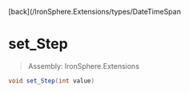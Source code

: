 ﻿

[back](/IronSphere.Extensions/types/DateTimeSpan

# set_Step

> Assembly: IronSphere.Extensions

```csharp
void set_Step(int value)
```



 